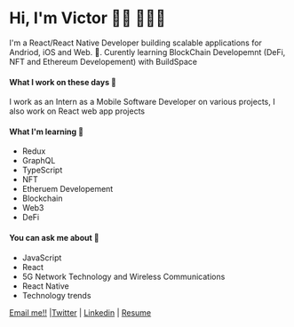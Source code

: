 # Hi, I'm Victor 👋🏾 👩🏾‍💻
 I'm a React/React Native  Developer building  scalable applications for
Andriod, iOS and Web. :new_moon_with_face:. Curently learning BlockChain Developemnt (DeFi, NFT and Ethereum Developement) with BuildSpace

#### What I work on these days :briefcase:

 I work as an Intern as a Mobile Software Developer  on various projects, I also work on React web app projects 
#### What I'm learning :book:


- Redux
- GraphQL
- TypeScript
- NFT
- Etheruem Developement
- Blockchain
- Web3
- DeFi

#### You can ask me about :fax:

- JavaScript
- React
- 5G Network Technology and Wireless Communications
- React Native
- Technology trends

[Email me!!](mailto:ezeavictor2016@outlook.com) |<a href="https://twitter.com/Victorebukaezea">Twitter</a> | <a href="https://www.linkedin.com/in/ezea-victor-chukwuebuka-abbb19173/">Linkedin</a> | <a href="https://drive.google.com/file/d/14DLNk0QuU1bVCn9v9yleiRv8Yh7PZgZw/view?usp=sharing">Resume</a>
